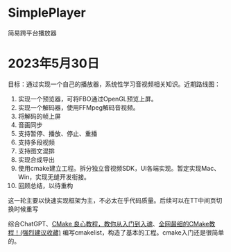# SimplePlayer
简易跨平台播放器


# 2023年5月30日

目标：通过实现一个自己的播放器，系统性学习音视频相关知识。近期路线图：
1. 实现一个预览器，可将FBO通过OpenGL预览上屏。
2. 实现一个解码器，使用FFMpeg解码音视频。
3. 将解码的帧上屏
4. 音画同步
5. 支持暂停、播放、停止、重播
6. 支持多段视频
7. 支持图文混排
9. 实现合成导出
9. 使用cmake建立工程。拆分独立音视频SDK，UI各端实现。暂定实现Mac、Win，实现无缝开发衔接。
10. 回顾总结，以待重构 

这一轮主要以快速实现框架为主，不必太在乎代码质量。后续可以在TT中间页切换时候重写

综合ChatGPT、[CMake 良心教程，教你从入门到入魂](https://zhuanlan.zhihu.com/p/500002865)、[全网最细的CMake教程！(强烈建议收藏)](https://zhuanlan.zhihu.com/p/534439206) 编写cmakelist，构造了基本的工程。cmake入门还是很简单的。